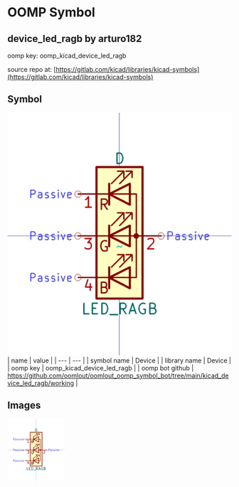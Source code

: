 # OOMP Symbol  
## device_led_ragb  by arturo182  
  
oomp key: oomp_kicad_device_led_ragb  
  
source repo at: [https://gitlab.com/kicad/libraries/kicad-symbols](https://gitlab.com/kicad/libraries/kicad-symbols)  
## Symbol  
  
[![working.png](working_600.png)](working.png)  
| name | value | 
| --- | --- | 
| symbol name | Device | 
| library name | Device | 
| oomp key | oomp_kicad_device_led_ragb | 
| oomp bot github | https://github.com/oomlout/oomlout_oomp_symbol_bot/tree/main/kicad_device_led_ragb/working | 
## Images  
  
[![working.png](working_140.png)](working.png)  
